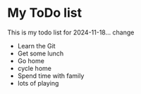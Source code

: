 # My ToDo list

This is my todo list for 2024-11-18... change
- Learn the Git
- Get some lunch
- Go home
 - cycle home
- Spend time with family
 - lots of playing

